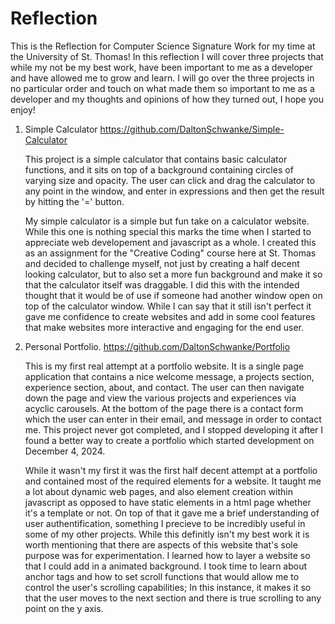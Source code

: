 # Reflection
This is the Reflection for Computer Science Signature Work for my time at the University of St. Thomas! In this reflection I will cover three projects that while my not be my best work, have been important to me as a developer and have allowed me to grow and learn. I will go over the three projects in no particular order and touch on what made them so important to me as a developer and my thoughts and opinions of how they turned out, I hope you enjoy!

1. Simple Calculator
   https://github.com/DaltonSchwanke/Simple-Calculator

   This project is a simple calculator that contains basic calculator functions, and it sits on top of a background containing circles of varying size and opacity. The user can click and drag the calculator to any point in the window, and enter in expressions and then get the result by hitting the '=' button. 

   My simple calculator is a simple but fun take on a calculator website. While this one is nothing special this marks the time when I started to appreciate web developement and javascript as a whole. I created this as an assignment for the "Creative Coding" course here at St. Thomas and decided to challenge myself, not just by creating a half decent looking calculator, but to also set a more fun background and make it so that the calculator itself was draggable. I did this with the intended thought that it would be of use if someone had another window open on top of the calculator window. While I can say that it still isn't perfect it gave me confidence to create websites and add in some cool features that make websites more interactive and engaging for the end user. 

2. Personal Portfolio.
   https://github.com/DaltonSchwanke/Portfolio
   
   This is my first real attempt at a portfolio website. It is a single page application that contains a nice welcome message, a projects section, experience section, about, and contact. The user can then navigate down the page and view the various projects and experiences via acyclic carousels. At the bottom of the page there is a contact form which the user can enter in their email, and message in order to contact me. This project never got completed, and I stopped developing it after I found a better way to create a portfolio which started development on December 4, 2024.
   
   While it wasn't my first it was the first half decent attempt at a portfolio and contained most of the required elements for a website. It taught me a lot about dynamic web pages, and also element creation within javascript as opposed to have static elements in a html page whether it's a template or not. On top of that it gave me a brief understanding of user authentification, something I precieve to be incredibly useful in some of my other projects. While this definitly isn't my best work it is worth mentioning that there are aspects of this website that's sole purpose was for experimentation. I learned how to layer a website so that I could add in a animated background. I took time to learn about anchor tags and how to set scroll functions that would allow me to control the user's scrolling capabilities; In this instance, it makes it so that the user moves to the next section and there is true scrolling to any point on the y axis.
   
